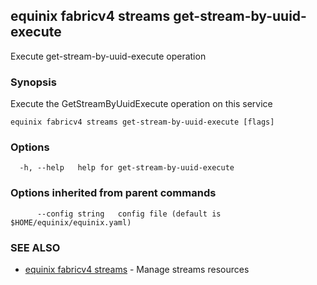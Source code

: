## equinix fabricv4 streams get-stream-by-uuid-execute

Execute get-stream-by-uuid-execute operation

### Synopsis

Execute the GetStreamByUuidExecute operation on this service

```
equinix fabricv4 streams get-stream-by-uuid-execute [flags]
```

### Options

```
  -h, --help   help for get-stream-by-uuid-execute
```

### Options inherited from parent commands

```
      --config string   config file (default is $HOME/equinix/equinix.yaml)
```

### SEE ALSO

* [equinix fabricv4 streams](equinix_fabricv4_streams.md)	 - Manage streams resources

